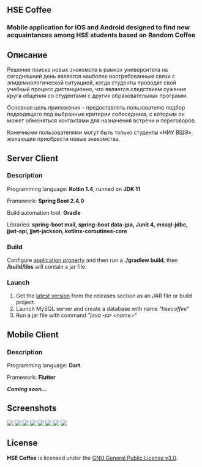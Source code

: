 ## HSE Coffee
### Mobile application for iOS and Android designed to find new acquaintances among HSE students based on Random Coffee 


## Описание 

 Решение поиска новых знакомств в рамках университета на сегодняшний день является наиболее востребованным связи с эпидемиологической ситуацией, когда студенты проводят свой учебный процесс дистанционно, что является следствием сужения круга общения со студентами с других образовательных программ.


Основная цель приложения – предоставлять пользователю подбор подходящего под выбранные критерии собеседника, с которым он может обменяться контактами для назначения встречи и переговоров.


Конечными пользователями могут быть только студенты «НИУ ВШЭ», желающие приобрести новые знакомства.


## Server Client

### **Description**

Programming language: **Kotlin 1.4**, runned on **JDK 11**

Framework: **Spring Boot 2.4.0**

Build automation tool: **Gradle** 

Libraries: **spring-boot mail, spring-boot data-jpa, Junit 4, mssql-jdbc, jjwt-api, jjwt-jackson, kotlinx-coroutines-core**

### **Build**
Configure [application.property](https://github.com/goga133/HSECoffee/blob/main/Server/src/main/resources/application.properties) and then run a **./gradlew build**, then **/build/libs** will contain a jar file.

### **Launch**

1. Get the [latest version](https://github.com/goga133/HSECoffee/releases) from the releases section as an JAR&nbsp;file or build project.
2. Launch MySQL server and create a database with name *"hsecoffee"*
3. Run a jar file with command *"java -jar \<name>"*

## Mobile Client

### **Description**
Programming language: **Dart**.

Framework: **Flutter**


***Coming soon...***

## Screenshots

![](screenshots/X-23.png)
![](screenshots/X-16.png)
![](screenshots/X-17.png)
![](screenshots/X-18.png)
![](screenshots/X-19.png)
![](screenshots/X-20.png)
![](screenshots/X-21.png)
![](screenshots/X-22.png)

## License

**HSE Coffee** is licensed under the [GNU General Public License v3.0](https://github.com/goga133/HSECoffee/blob/main/LICENSE).
